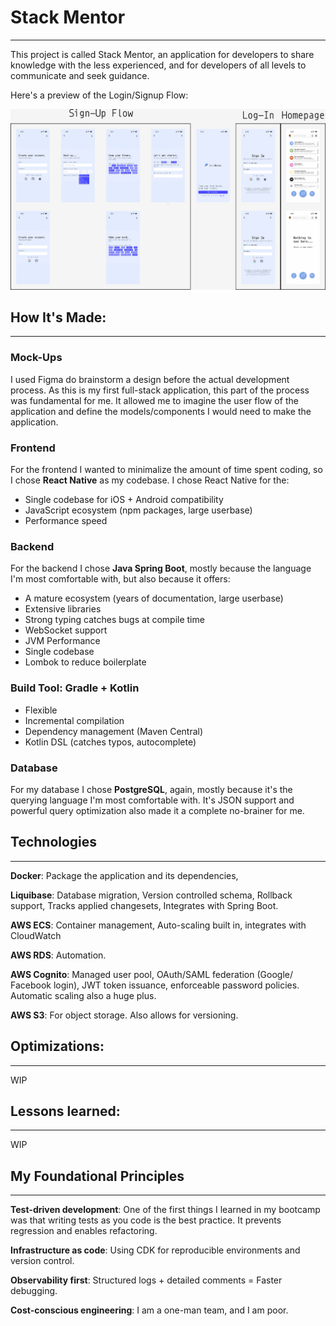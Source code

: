# Stack Mentor 

---
This project is called Stack Mentor, 
an application for developers to share knowledge 
with the less experienced, and for 
developers of all levels to communicate and seek 
guidance.

Here's a preview of the Login/Signup Flow:

![Stack Mentor Mock-Up Image](https://github.com/fabianlegair/stack-mentor/blob/main/demo-images/stack-mentor-mockup.png?raw=true)

## How It's Made:

---
### Mock-Ups
I used Figma do brainstorm a design before the 
actual development process. As this is my first 
full-stack application, this part of the process was 
fundamental for me. It allowed me to imagine the 
user flow of the application and define the 
models/components I would need to make the application.

### Frontend

For the frontend I wanted to minimalize the amount of 
time spent coding, so I chose **React Native** as my 
codebase. I chose React Native for the:
- Single codebase for iOS + Android compatibility
- JavaScript ecosystem (npm packages, large userbase)
- Performance speed

### Backend

For the backend I chose **Java Spring Boot**, mostly 
because the language I'm most comfortable with, 
but also because it offers:
- A mature ecosystem (years of documentation, large userbase)
- Extensive libraries
- Strong typing catches bugs at compile time
- WebSocket support
- JVM Performance
- Single codebase
- Lombok to reduce boilerplate

### Build Tool: Gradle + Kotlin

- Flexible
- Incremental compilation
- Dependency management (Maven Central)
- Kotlin DSL (catches typos, autocomplete)

### Database
For my database I chose **PostgreSQL**, again, mostly 
because it's the querying language I'm most 
comfortable with. It's JSON support and powerful 
query optimization also made it a complete 
no-brainer for me.

## Technologies

---
**Docker**: Package the application and its dependencies,

**Liquibase**: Database migration, Version controlled 
schema, Rollback support, Tracks applied changesets, 
Integrates with Spring Boot.

**AWS ECS**: Container management, Auto-scaling built 
in, integrates with CloudWatch

**AWS RDS**: Automation.

**AWS Cognito**: Managed user pool, OAuth/SAML federation
(Google/ Facebook login), JWT token issuance, 
enforceable password policies. Automatic scaling also 
a huge plus.

**AWS S3**: For object storage. Also allows for 
versioning.

## Optimizations:

---
WIP

## Lessons learned:

---
WIP

## My Foundational Principles

---
**Test-driven development**: One of the first things 
I learned in my bootcamp was that writing tests as 
you code is the best practice. It prevents regression 
and enables refactoring.

**Infrastructure as code**: Using CDK for reproducible 
environments and version control.

**Observability first**: Structured logs + detailed 
comments = Faster debugging.

**Cost-conscious engineering**: I am a one-man team, 
and I am poor.